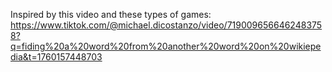 Inspired by this video and these types of games: https://www.tiktok.com/@michael.dicostanzo/video/7190096566462483758?q=fiding%20a%20word%20from%20another%20word%20on%20wikiepedia&t=1760157448703

